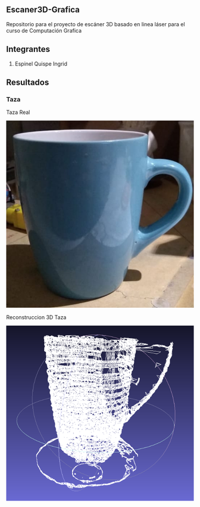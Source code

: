 ## Escaner3D-Grafica
Repositorio para el proyecto de escáner 3D basado en linea láser para el curso de Computación Grafica

## Integrantes

1. Espinel Quispe Ingrid




## Resultados


### Taza

Taza Real

![alt text](taza.png "Taza Real")

Reconstruccion 3D Taza

![alt text](taza3D.png "Taza 3D")

